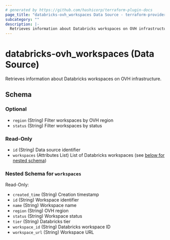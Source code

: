 ```yaml
---
# generated by https://github.com/hashicorp/terraform-plugin-docs
page_title: "databricks-ovh_workspaces Data Source - terraform-provider-databricks-ovh"
subcategory: ""
description: |-
  Retrieves information about Databricks workspaces on OVH infrastructure.
---
```


# databricks-ovh_workspaces (Data Source)

Retrieves information about Databricks workspaces on OVH infrastructure.



<!-- schema generated by tfplugindocs -->
## Schema

### Optional

- `region` (String) Filter workspaces by OVH region
- `status` (String) Filter workspaces by status

### Read-Only

- `id` (String) Data source identifier
- `workspaces` (Attributes List) List of Databricks workspaces (see [below for nested schema](#nestedatt--workspaces))

<a id="nestedatt--workspaces"></a>
### Nested Schema for `workspaces`

Read-Only:

- `created_time` (String) Creation timestamp
- `id` (String) Workspace identifier
- `name` (String) Workspace name
- `region` (String) OVH region
- `status` (String) Workspace status
- `tier` (String) Databricks tier
- `workspace_id` (String) Databricks workspace ID
- `workspace_url` (String) Workspace URL
